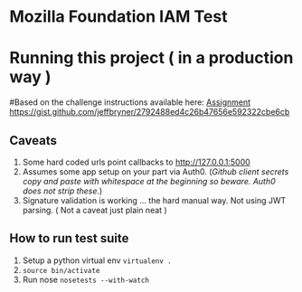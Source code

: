 # Mozilla Foundation IAM Test
# Running this project ( in a production way )

#Based on the challenge instructions available here:
[Assignment]('https://gist.github.com/jeffbryner/2792488ed4c26b47656e592322cbe6cb') https://gist.github.com/jeffbryner/2792488ed4c26b47656e592322cbe6cb

## Caveats

1. Some hard coded urls point callbacks to http://127.0.0.1:5000
2. Assumes some app setup on your part via Auth0. (_Github client secrets copy and paste with whitespace at the beginning so beware.  Auth0 does not strip these._)
3. Signature validation is working  ... the hard manual way.  Not using JWT parsing.  ( Not a caveat just plain neat )

## How to run test suite

1. Setup a python virtual env `virtualenv .`
2. `source bin/activate`
3. Run nose `nosetests --with-watch`
